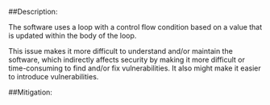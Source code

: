 ##Description:

The software uses a loop with a control flow condition based on a value that is updated within the body of the loop.

This issue makes it more difficult to understand and/or maintain the software, which indirectly affects security by making it more difficult or time-consuming to find and/or fix vulnerabilities. It also might make it easier to introduce vulnerabilities.

##Mitigation:
